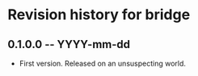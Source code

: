 # Revision history for bridge

## 0.1.0.0 -- YYYY-mm-dd

* First version. Released on an unsuspecting world.
